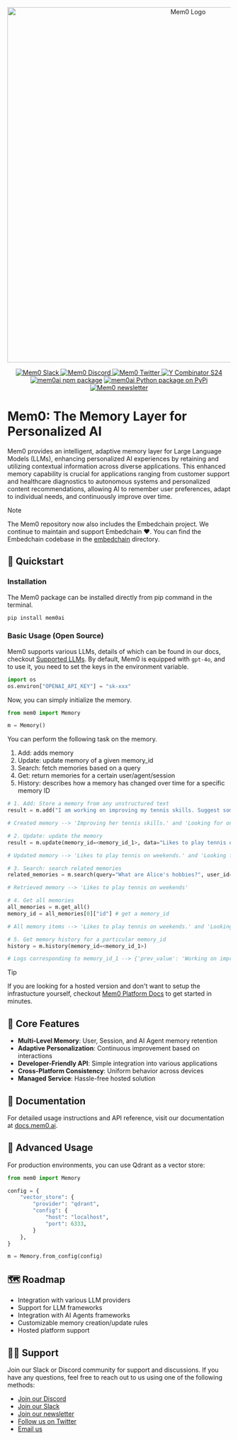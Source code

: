 <p align="center">
  <img src="docs/images/banner.png" width="800px" alt="Mem0 Logo">
</p>

<p align="center">
  <a href="https://mem0.ai/slack">
    <img src="https://img.shields.io/badge/slack-mem0-brightgreen.svg?logo=slack" alt="Mem0 Slack">
  </a>
  <a href="https://mem0.ai/discord">
    <img src="https://dcbadge.vercel.app/api/server/6PzXDgEjG5?style=flat" alt="Mem0 Discord">
  </a>
  <a href="https://x.com/mem0ai">
    <img src="https://img.shields.io/twitter/follow/mem0ai" alt="Mem0 Twitter">
  </a>
  <a href="https://www.ycombinator.com/companies/mem0"><img src="https://img.shields.io/badge/Y%20Combinator-S24-orange?style=flat-square" alt="Y Combinator S24"></a>
  <a href="https://www.npmjs.com/package/mem0ai"><img src="https://img.shields.io/npm/v/mem0ai?style=flat-square&label=npm+mem0ai" alt="mem0ai npm package"></a>
  <a href="https://pypi.python.org/pypi/mem0ai"><img src="https://img.shields.io/pypi/v/mem0ai.svg?style=flat-square&label=pypi+mem0ai" alt="mem0ai Python package on PyPi"></a>
  <a href="https://mem0.ai/email"><img src="https://img.shields.io/badge/substack-mem0-brightgreen.svg?logo=substack&label=mem0+substack" alt="Mem0 newsletter"></a>
</p>

# Mem0: The Memory Layer for Personalized AI

Mem0 provides an intelligent, adaptive memory layer for Large Language Models (LLMs), enhancing personalized AI experiences by retaining and utilizing contextual information across diverse applications. This enhanced memory capability is crucial for applications ranging from customer support and healthcare diagnostics to autonomous systems and personalized content recommendations, allowing AI to remember user preferences, adapt to individual needs, and continuously improve over time.

> [!NOTE]
> The Mem0 repository now also includes the Embedchain project. We continue to maintain and support Embedchain ❤️. You can find the Embedchain codebase in the [embedchain](https://github.com/mem0ai/mem0/tree/main/embedchain) directory.
## 🚀 Quickstart

### Installation

The Mem0 package can be installed directly from pip command in the terminal.

```bash
pip install mem0ai
```

### Basic Usage (Open Source)

Mem0 supports various LLMs, details of which can be found in our docs, checkout [Supported LLMs](https://docs.mem0.ai/llms). By default, Mem0 is equipped with ```gpt-4o```, and to use it, you need to set the keys in the environment variable.

```python
import os
os.environ["OPENAI_API_KEY"] = "sk-xxx"
```

Now, you can simply initialize the memory.

```python
from mem0 import Memory

m = Memory()
```

You can perform the following task on the memory.
1. Add: adds memory
2. Update: update memory of a given memory_id
3. Search: fetch memories based on a query
4. Get: return memories for a certain user/agent/session
5. History: describes how a memory has changed over time for a specific memory ID

```python
# 1. Add: Store a memory from any unstructured text
result = m.add("I am working on improving my tennis skills. Suggest some online courses.", user_id="alice", metadata={"category": "hobbies"})

# Created memory --> 'Improving her tennis skills.' and 'Looking for online suggestions.'
```

```python
# 2. Update: update the memory
result = m.update(memory_id=<memory_id_1>, data="Likes to play tennis on weekends")

# Updated memory --> 'Likes to play tennis on weekends.' and 'Looking for online suggestions.'
```

```python
# 3. Search: search related memories
related_memories = m.search(query="What are Alice's hobbies?", user_id="alice")

# Retrieved memory --> 'Likes to play tennis on weekends'
```

```python
# 4. Get all memories
all_memories = m.get_all()
memory_id = all_memories[0]["id"] # get a memory_id

# All memory items --> 'Likes to play tennis on weekends.' and 'Looking for online suggestions.'
```

```python
# 5. Get memory history for a particular memory_id
history = m.history(memory_id=<memory_id_1>)

# Logs corresponding to memory_id_1 --> {'prev_value': 'Working on improving tennis skills and interested in online courses for tennis.', 'new_value': 'Likes to play tennis on weekends' }
```

> [!TIP]
> If you are looking for a hosted version and don't want to setup the infrastucture yourself, checkout [Mem0 Platform Docs](https://docs.mem0.ai/platform/quickstart) to get started in minutes.

## 🔑 Core Features

- **Multi-Level Memory**: User, Session, and AI Agent memory retention
- **Adaptive Personalization**: Continuous improvement based on interactions
- **Developer-Friendly API**: Simple integration into various applications
- **Cross-Platform Consistency**: Uniform behavior across devices
- **Managed Service**: Hassle-free hosted solution

## 📖 Documentation

For detailed usage instructions and API reference, visit our documentation at [docs.mem0.ai](https://docs.mem0.ai).

## 🔧 Advanced Usage

For production environments, you can use Qdrant as a vector store:

```python
from mem0 import Memory

config = {
    "vector_store": {
        "provider": "qdrant",
        "config": {
            "host": "localhost",
            "port": 6333,
        }
    },
}

m = Memory.from_config(config)
```

## 🗺️ Roadmap

- Integration with various LLM providers
- Support for LLM frameworks
- Integration with AI Agents frameworks
- Customizable memory creation/update rules
- Hosted platform support

## 🙋‍♂️ Support
Join our Slack or Discord community for support and discussions.
If you have any questions, feel free to reach out to us using one of the following methods:

- [Join our Discord](https://mem0.ai/discord)
- [Join our Slack](https://mem0.ai/slack)
- [Join our newsletter](https://mem0.ai/email)
- [Follow us on Twitter](https://x.com/mem0ai)
- [Email us](mailto:founders@mem0.ai)
